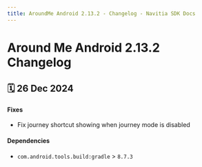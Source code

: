 ```yaml
---
title: AroundMe Android 2.13.2 - Changelog - Navitia SDK Docs
---
```


# Around Me Android 2.13.2 Changelog

<h2>🗓 26 Dec 2024</h2>

#### Fixes
- Fix journey shortcut showing when journey mode is disabled

#### Dependencies
- `com.android.tools.build:gradle` > `8.7.3`
